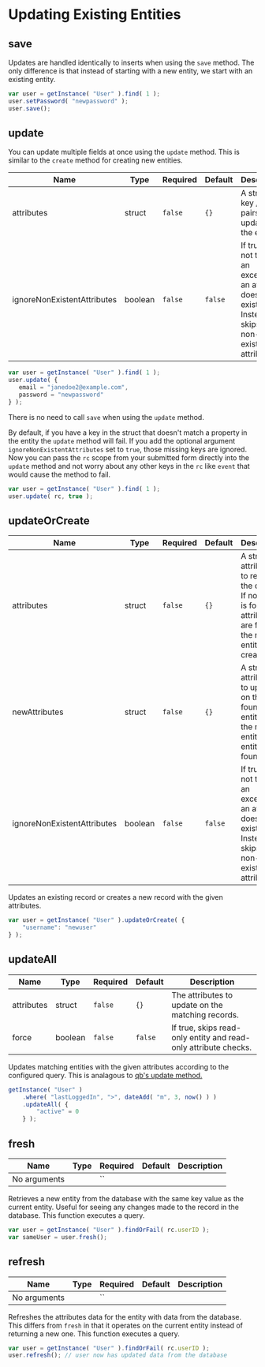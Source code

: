 # Updating Existing Entities

## save

Updates are handled identically to inserts when using the `save` method. The only difference is that instead of starting with a new entity, we start with an existing entity.

```javascript
var user = getInstance( "User" ).find( 1 );
user.setPassword( "newpassword" );
user.save();
```

## update

You can update multiple fields at once using the `update` method. This is similar to the `create` method for creating new entities.

| Name                        | Type    | Required | Default | Description                                                                                                         |
| --------------------------- | ------- | -------- | ------- | ------------------------------------------------------------------------------------------------------------------- |
| attributes                  | struct  | `false`  | `{}`    | A struct of key / value pairs to update on the entity.                                                              |
| ignoreNonExistentAttributes | boolean | `false`  | `false` | If true, does not throw an exception if an attribute does not exist.  Instead, it skips the non-existent attribute. |

```javascript
var user = getInstance( "User" ).find( 1 );
user.update( {
   email = "janedoe2@example.com",
   password = "newpassword"
} );
```

There is no need to call `save` when using the `update` method.

By default, if you have a key in the struct that doesn't match a property in the entity the `update` method will fail. If you add the optional argument `ignoreNonExistentAttributes` set to `true`, those missing keys are ignored. Now you can pass the `rc` scope from your submitted form directly into the `update` method and not worry about any other keys in the `rc` like `event` that would cause the method to fail.

```javascript
var user = getInstance( "User" ).find( 1 );
user.update( rc, true );
```

## updateOrCreate

| Name                        | Type    | Required | Default | Description                                                                                                              |
| --------------------------- | ------- | -------- | ------- | ------------------------------------------------------------------------------------------------------------------------ |
| attributes                  | struct  | `false`  | `{}`    | A struct of attributes to restrict the query. If no entity is found the attributes are filled on the new entity created. |
| newAttributes               | struct  | `false`  | `{}`    | A struct of attributes to update on the found entity or the new entity if no entity is found.                            |
| ignoreNonExistentAttributes | boolean | `false`  | `false` | If true, does not throw an exception if an attribute does not exist.  Instead, it skips the non-existent attribute.      |

Updates an existing record or creates a new record with the given attributes.

```javascript
var user = getInstance( "User" ).updateOrCreate( {
    "username": "newuser"
} );
```

## updateAll

| Name       | Type    | Required | Default | Description                                                     |
| ---------- | ------- | -------- | ------- | --------------------------------------------------------------- |
| attributes | struct  | `false`  | `{}`    | The attributes to update on the matching records.               |
| force      | boolean | `false`  | `false` | If true, skips read-only entity and read-only attribute checks. |

Updates matching entities with the given attributes according to the configured query. This is analagous to [qb's update method.](https://qb.ortusbooks.com/query-builder/executing-queries/inserts-updates-deletes#update)

```javascript
getInstance( "User" )
    .where( "lastLoggedIn", ">", dateAdd( "m", 3, now() ) )
    .updateAll( {
        "active" = 0
    } );
```

## fresh

| Name         | Type | Required | Default | Description |
| ------------ | ---- | -------- | ------- | ----------- |
| No arguments |      | \`\`     |         |             |

Retrieves a new entity from the database with the same key value as the current entity. Useful for seeing any changes made to the record in the database. This function executes a query.

```javascript
var user = getInstance( "User" ).findOrFail( rc.userID );
var sameUser = user.fresh();
```

## refresh

| Name         | Type | Required | Default | Description |
| ------------ | ---- | -------- | ------- | ----------- |
| No arguments |      | \`\`     |         |             |

Refreshes the attributes data for the entity with data from the database. This differs from `fresh` in that it operates on the current entity instead of returning a new one. This function executes a query.

```javascript
var user = getInstance( "User" ).findOrFail( rc.userID );
user.refresh(); // user now has updated data from the database
```
